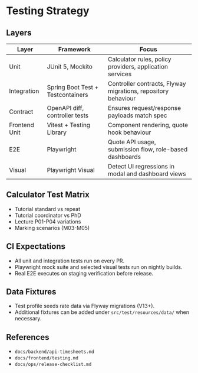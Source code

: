 # Testing Strategy

## Layers
| Layer | Framework | Focus |
|-------|-----------|-------|
| Unit | JUnit 5, Mockito | Calculator rules, policy providers, application services |
| Integration | Spring Boot Test + Testcontainers | Controller contracts, Flyway migrations, repository behaviour |
| Contract | OpenAPI diff, controller tests | Ensures request/response payloads match spec |
| Frontend Unit | Vitest + Testing Library | Component rendering, quote hook behaviour |
| E2E | Playwright | Quote API usage, submission flow, role-based dashboards |
| Visual | Playwright Visual | Detect UI regressions in modal and dashboard views |

## Calculator Test Matrix
- Tutorial standard vs repeat
- Tutorial coordinator vs PhD
- Lecture P01-P04 variations
- Marking scenarios (M03-M05)

## CI Expectations
- All unit and integration tests run on every PR.
- Playwright mock suite and selected visual tests run on nightly builds.
- Real E2E executes on staging verification before release.

## Data Fixtures
- Test profile seeds rate data via Flyway migrations (V13+).
- Additional fixtures can be added under `src/test/resources/data/` when necessary.

## References
- `docs/backend/api-timesheets.md`
- `docs/frontend/testing.md`
- `docs/ops/release-checklist.md`
